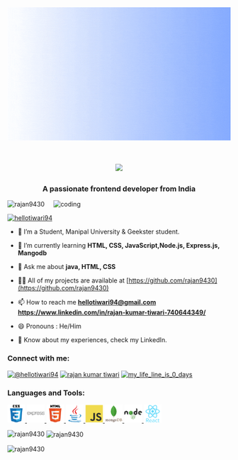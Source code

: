 <img src="https://github.com/rajan9430/rajan9430/blob/main/Templates%20%26%20Apps%20(1).gif" alt="logo" width="100%" height="300">

<h1 align="center">
  <img src="https://readme-typing-svg.herokuapp.com/?font=Righteous&size=35&center=true&vCenter=true&width=500&height=70&duration=4000&lines=Hi+There!+%F0%9F%91%8B;+I%27m+Rajan+Kumar+Tiwari!;" />
</h1>
<h3 align="center">A passionate frontend developer from India</h3>

<img align="right" alt="coding" width="400" src="https://camo.githubusercontent.com/4d9f5ecceb711eec6e2018f38a5677dc657c9738d4a65ba3b928c41c0a45b439/68747470733a2f2f6d69726f2e6d656469756d2e636f6d2f6d61782f313336302f302a37513379765349765f7430696f4a2d5a2e676966">

<p align="left"> <img src="https://komarev.com/ghpvc/?username=rajan9430&label=Profile%20views&color=0e75b6&style=flat" alt="rajan9430" /> </p>

<p align="left"> <a href="https://twitter.com/hellotiwari94" target="blank"><img src="https://img.shields.io/twitter/follow/hellotiwari94?logo=twitter&style=for-the-badge" alt="hellotiwari94" /></a> </p>

- 🏡 I’m a Student, Manipal University & Geekster student.
  
- 🌱 I’m currently learning **HTML, CSS, JavaScript,Node.js, Express.js, Mangodb**

- 💬 Ask me about **java, HTML, CSS**
  
- 👨‍💻 All of my projects are available at [https://github.com/rajan9430](https://github.com/rajan9430)
  
- 📫 How to reach me **hellotiwari94@gmail.com** **https://www.linkedin.com/in/rajan-kumar-tiwari-740644349/**

- 😄 Pronouns : He/Him
   
- 📄 Know about my experiences, check my LinkedIn.
  
<h3 align="left">Connect with me:</h3>
<p align="left">
<a href="https://twitter.com/@hellotiwari94" target="blank"><img align="center" src="https://raw.githubusercontent.com/rahuldkjain/github-profile-readme-generator/master/src/images/icons/Social/twitter.svg" alt="@hellotiwari94" height="30" width="40" /></a>
<a href="https://linkedin.com/in/rajan kumar tiwari" target="blank"><img align="center" src="https://raw.githubusercontent.com/rahuldkjain/github-profile-readme-generator/master/src/images/icons/Social/linked-in-alt.svg" alt="rajan kumar tiwari" height="30" width="40" /></a>
<a href="https://instagram.com/my_life_line_is_0_days" target="blank"><img align="center" src="https://raw.githubusercontent.com/rahuldkjain/github-profile-readme-generator/master/src/images/icons/Social/instagram.svg" alt="my_life_line_is_0_days" height="30" width="40" /></a>
</p>

<h3 align="left">Languages and Tools:</h3>
<p align="left"> <a href="https://www.w3schools.com/css/" target="_blank" rel="noreferrer"> <img src="https://raw.githubusercontent.com/devicons/devicon/master/icons/css3/css3-original-wordmark.svg" alt="css3" width="40" height="40"/> </a> <a href="https://expressjs.com" target="_blank" rel="noreferrer"> <img src="https://raw.githubusercontent.com/devicons/devicon/master/icons/express/express-original-wordmark.svg" alt="express" width="40" height="40"/> </a> <a href="https://www.w3.org/html/" target="_blank" rel="noreferrer"> <img src="https://raw.githubusercontent.com/devicons/devicon/master/icons/html5/html5-original-wordmark.svg" alt="html5" width="40" height="40"/> </a> <a href="https://www.java.com" target="_blank" rel="noreferrer"> <img src="https://raw.githubusercontent.com/devicons/devicon/master/icons/java/java-original.svg" alt="java" width="40" height="40"/> </a> <a href="https://developer.mozilla.org/en-US/docs/Web/JavaScript" target="_blank" rel="noreferrer"> <img src="https://raw.githubusercontent.com/devicons/devicon/master/icons/javascript/javascript-original.svg" alt="javascript" width="40" height="40"/> </a> <a href="https://www.mongodb.com/" target="_blank" rel="noreferrer"> <img src="https://raw.githubusercontent.com/devicons/devicon/master/icons/mongodb/mongodb-original-wordmark.svg" alt="mongodb" width="40" height="40"/> </a> <a href="https://nodejs.org" target="_blank" rel="noreferrer"> <img src="https://raw.githubusercontent.com/devicons/devicon/master/icons/nodejs/nodejs-original-wordmark.svg" alt="nodejs" width="40" height="40"/> </a> <a href="https://reactjs.org/" target="_blank" rel="noreferrer"> <img src="https://raw.githubusercontent.com/devicons/devicon/master/icons/react/react-original-wordmark.svg" alt="react" width="40" height="40"/> </a> </p>

<p><img align="left" src="https://github-readme-stats.vercel.app/api/top-langs?username=rajan9430&show_icons=true&locale=en&layout=compact" alt="rajan9430" /></p>

<p>&nbsp;<img align="center" src="https://github-readme-stats.vercel.app/api?username=rajan9430&show_icons=true&locale=en" alt="rajan9430" /></p>

<p><img align="center" src="https://github-readme-streak-stats.herokuapp.com/?user=rajan9430&" alt="rajan9430" /></p>


